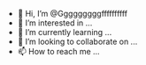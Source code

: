- 👋 Hi, I’m @Gggggggggffffffffff
- 👀 I’m interested in ...
- 🌱 I’m currently learning ...
- 💞️ I’m looking to collaborate on ...
- 📫 How to reach me ...

<!---
Gggggggggffffffffff/Gggggggggffffffffff is a ✨ special ✨ repository because its `README.md` (this file) appears on your GitHub profile.
You can click the Preview link to take a look at your changes.
--->
